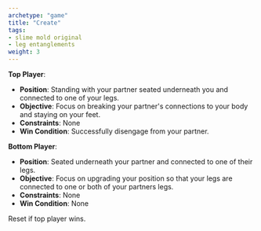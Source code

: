 ```yaml
---
archetype: "game"
title: "Create"
tags: 
- slime mold original
- leg entanglements
weight: 3
---
```



**Top Player**:
  * **Position**: Standing with your partner seated underneath you and connected to one of your legs.
  * **Objective**: Focus on breaking your partner's connections to your body and staying on your feet. 
  * **Constraints**: None
  * **Win Condition**: Successfully disengage from your partner. 

**Bottom Player**:
  * **Position**: Seated underneath your partner and connected to one of their legs. 
  * **Objective**: Focus on upgrading your position so that your legs are connected to one or both of your partners legs.
  * **Constraints**: None
  * **Win Condition**: None

Reset if top player wins.